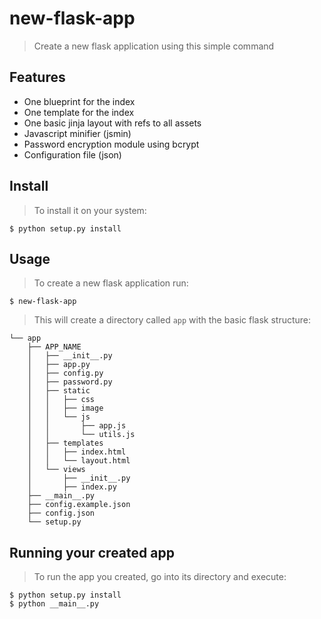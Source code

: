 # new-flask-app
> Create a new flask application using this simple command

## Features

* One blueprint for the index
* One template for the index
* One basic jinja layout with refs to all assets
* Javascript minifier (jsmin)
* Password encryption module using bcrypt
* Configuration file (json)

## Install
> To install it on your system:

    $ python setup.py install

## Usage
> To create a new flask application run:

    $ new-flask-app

> This will create a directory called `app` with the basic
> flask structure:

    └── app
        ├── APP_NAME
        │   ├── __init__.py
        │   ├── app.py
        │   ├── config.py
        │   ├── password.py
        │   ├── static
        │   │   ├── css
        │   │   ├── image
        │   │   └── js
        │   │       ├── app.js
        │   │       └── utils.js
        │   ├── templates
        │   │   ├── index.html
        │   │   └── layout.html
        │   └── views
        │       ├── __init__.py
        │       ├── index.py
        ├── __main__.py
        ├── config.example.json
        ├── config.json
        └── setup.py

## Running your created app
> To run the app you created, go into its directory and execute:

    $ python setup.py install
    $ python __main__.py

